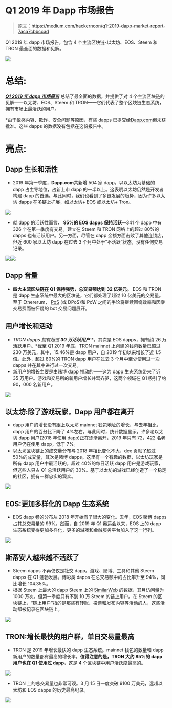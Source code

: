 # Q1 2019 年 Dapp 市场报告

> 原文：<https://medium.com/hackernoon/q1-2019-dapp-market-report-7aca7cbbccad>

Q1 2019 年 dapp 市场报告，包含 4 个主流区块链-以太坊、EOS、Steem 和 TRON 最全面的数据和见解。

![](img/3988663f276f0f64e1042949a559cde4.png)

# 总结:

[***Q1 2019 年 dapp 市场报告***](https://www.dapp.com/article/dapp-com-q1-2019-dapp-market-report) 总结了最全面的数据，并提供了对 4 个主流区块链的见解——以太坊、EOS、Steem 和 TRON——它们代表了整个区块链生态系统，拥有市场上最活跃的用户。

*由于敏感内容、欺诈、安全问题等原因，有些 dapps 已提交给[Dapp.com](http://dapp.com/)但未获批准。这些 dapps 的数据没有包括在这份报告中。

# 亮点:

## Dapp 生长和活性

*   2019 年第一季度，**Dapp.com**共新增 504 家 dapp，以以太坊为基础的 dapp 占主导地位，占新上市 dapp 的一半以上。这表明以太坊仍然是开发者构建 dapp 的首选。与此同时，我们也看到了多链发展的趋势，因为许多以太坊 dapps 在多链上扩展，如以太坊+ EOS 或以太坊+ Tron。

![](img/fc48826b973842c68ee0e4898296bb1f.png)

*   就 dapp 的活跃性而言， **95%的 EOS dapps 保持活跃**—341 个 dapp 中有 326 个在第一季度有交易。建立在 Steem 和 TRON 网络上的超过 80%的 dapps 也有活跃用户。另一方面，尽管在 dapp 金额方面击败了其他连锁店，但近 600 家以太坊 dapp 在过去 3 个月中处于“不活跃”状态，没有任何交易记录。

![](img/d4442a3763c43e7840d166de0139cbc4.png)![](img/341b685090e4f2d5445e9a495244a46b.png)

## Dapp 音量

*   **四大主流区块链在 Q1 保持强势，总交易额达到 32 亿美元。** EOS 和 TRON 是 dapp 生态系统中最大的区块链，它们都处理了超过 10 亿美元的交易量。至于 Ethererum， [PoS](https://www.dapp.com/article/proof-of-stake-or-proof-of-work-whats-the-difference) (或 DPoS)和 PoW 之间的争论将继续围绕效率和因零交易费而被怀疑的 bot 交易问题展开。

## 用户增长和活动

*   *TRON dapps 拥有超过* ***30 万活跃用户*** *，其次是 EOS dapps，拥有约 26 万活跃用户。*截至 Q1 2019 年底，TRON mainnet 上创建的钱包数量已超过 230 万美元，其中，15.46%是 dapp 用户，自 2019 年初以来增长了近 1.5 倍。此外，超过 80%的 TRON dapp 用户在过去 3 个月中至少使用过一次 dapps 并在其中进行过一次交易。
*   新用户的增长主要是由赌博 dapp 推动的——这为 dapp 生态系统带来了近 35 万用户。游戏和交易所的新用户增长并驾齐驱，这两个领域在 Q1 吸引了约 90，000 名新用户。

![](img/e82780f971496cf2fc865defa6ce3964.png)

## 以太坊:除了游戏玩家，Dapp 用户都在离开

*   dapp 用户的增长没有跟上以太坊 mainnet 钱包地址的增长，与去年相比，dapp 用户的百分比下降了 4%左右。与此同时，统计数据显示，许多老以太坊 dapp 用户(2018 年使用 dapp)正在逐渐离开，2019 年只有 72，422 名老用户仍在使用 dapp，低于 7%。
*   以太坊区块链上的成交量分布与 2018 年相比变化不大，dex 贡献了超过 50%的成交量，其次是赌博 dapps。这里有一个有趣的数据，以太坊玩家是所有 dapp 用户中最活跃的。超过 40%的每日活跃 dapp 用户是游戏玩家，但这些人只占 Q1 总活跃用户的 30%。基于以太坊的游戏已经创造了一个稳定的社区，拥有一群忠实的观众。

![](img/3346cbca2d595d9e1acc0e79251c8f0f.png)

## EOS:更加多样化的 Dapp 生态系统

*   EOS dapp 卷的分布从 2018 年开始有了很大的变化。去年，EOS 赌博 dapps 占其总交易量的 99%。然而，自 2019 年 Q1 奥运会以来，EOS 上的 dapp 生态系统变得更加多样化，更多的游戏和金融服务平台加入了这一行列。

![](img/ef15c13bb91cdf6c092857f866233f29.png)

## 斯蒂安人越来越不活跃了

*   Steem dapps 不再仅仅是社交 dapp。游戏、赌博、工具和其他 Steem dapps 在 Q1 蓬勃发展。博彩类 dapps 在总交易额中的占比攀升至 94%，同比增长 104.35%。
*   根据 Steem 上最大的 dapp Steem 上的 [SimilarWeb](https://www.similarweb.com/) 的数据，其月访问量为 1000 万次。但第一季度只有不到 10 万 Steem 的链上用户。在 Steem 的区块链上，“链上用户”指的是那些有转账、投票和发布内容等活动的人，这些活动都被记录在区块链上。

![](img/1384f79b2626b1f5887f49ec9d823ccb.png)

## TRON:增长最快的用户群，单日交易量最高

*   TRON 是 2019 年增长最快的 dapp 生态系统。mainnet 钱包的数量和 dapp 新用户的数量都有最高的增长率。**值得注意的是，TRON 大约 85%的 dapp 用户也在 Q1 使用过 dapp**，这是 4 个区块链中用户活跃度最高的。

![](img/2ba1a80de1371fc8d91be0be053fe7fd.png)

*   TRON 上的总交易量也非常可观。3 月 15 日一度突破 9100 万美元，远超以太坊和 EOS dapps 的历史最高纪录。

![](img/69440338bbf81e1d9442043f76cf2e5e.png)